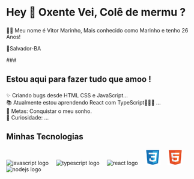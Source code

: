 <h1 align="left">Hey 🌵 Oxente Vei, Colê de mermu ? </h1>

###

<p align="left">🧑‍💻 Meu nome é Vitor Marinho, Mais conhecido como Marinho e tenho 26 Anos! </p>
<p align="left">🌵Salvador-BA </p>
###

<h2 align="left">Estou aqui para fazer tudo que amoo !</h2>

###

<p align="left">✨ Criando bugs desde HTML CSS e JavaScript...<br>📚 Atualmente estou aprendendo React com TypeScript🧑🏼‍🔬 ...<br>🎯 Metas: Conquistar o meu sonho.<br>🎲 Curiosidade: ...</p>

###

<h2 align="left">Minhas Tecnologias</h2>

###

<div align="left">
  <img src="https://cdn.jsdelivr.net/gh/devicons/devicon/icons/javascript/javascript-original.svg" height="40" alt="javascript logo"  />
  <img width="12" />
  <img src="https://cdn.jsdelivr.net/gh/devicons/devicon/icons/typescript/typescript-original.svg" height="40" alt="typescript logo"  />
  <img width="12" />
  <img src="https://cdn.jsdelivr.net/gh/devicons/devicon/icons/react/react-original.svg" height="40" alt="react logo"  />
  <img width="12" />
  <img src="https://raw.githubusercontent.com/devicons/devicon/master/icons/css3/css3-original.svg" height="40" alt="react logo"/>
  <img width="12" />
  <img src="https://raw.githubusercontent.com/devicons/devicon/master/icons/html5/html5-original.svg" height="40" alt="react logo">
  <img width="12" />
  <img src="https://cdn.jsdelivr.net/gh/devicons/devicon/icons/nodejs/nodejs-original.svg" height="40" alt="nodejs logo"  />
  <img width="12" />
</div>

###
